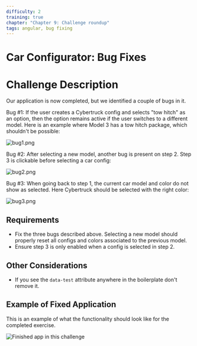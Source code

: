 ```yaml
---
difficulty: 2
training: true
chapter: "Chapter 9: Challenge roundup"
tags: angular, bug fixing
---
```


# Car Configurator: Bug Fixes

# Challenge Description

Our application is now completed, but we identified a couple of bugs in it.

Bug #1: If the user creates a Cybertruck config and selects "tow hitch" as an option,
then the option remains active if the user switches to a different model.
Here is an example where Model 3 has a tow hitch package, which shouldn't be possible:

![bug1.png](https://images.certificates.dev/roundup-4-bug1.png)

Bug #2: After selecting a new model, another bug is present on step 2. Step 3 is clickable before selecting a car config:

![bug2.png](https://images.certificates.dev/roundup-4-bug2.png)

Bug #3: When going back to step 1, the current car model and color do not show as selected. Here Cybertruck should be selected with the right color:

![bug3.png](https://images.certificates.dev/roundup-4-bug3.png)

## Requirements

- Fix the three bugs described above. Selecting a new model should properly reset all configs and colors associated to the previous model.
- Ensure step 3 is only enabled when a config is selected in step 2.

## Other Considerations

- If you see the `data-test` attribute anywhere in the boilerplate don't remove it.

## Example of Fixed Application

This is an example of what the functionality should look like for the completed exercise.

![Finished app in this challenge](https://images.certificates.dev/roundup-4-screenshot.gif)
